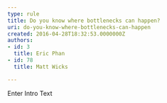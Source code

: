 ```yaml
---
type: rule
title: Do you know where bottlenecks can happen?
uri: do-you-know-where-bottlenecks-can-happen
created: 2016-04-28T18:32:53.0000000Z
authors:
- id: 3
  title: Eric Phan
- id: 78
  title: Matt Wicks

---
```




<span class='intro'> Enter Intro Text </span>





